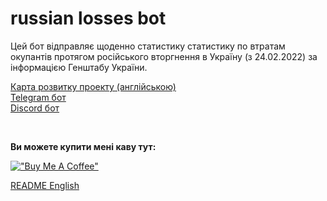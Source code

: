 # russian losses bot

Цей бот відправляє щоденно статистику статистику по втратам окупантів протягом російського вторгнення в Україну (з 24.02.2022) за інформацією Генштабу України.

[Карта розвитку проекту (англійською)](ROADMAP.md) <br>
[Telegram бот](https://t.me/shoporusnibot) <br>
[Discord бот](https://discord.com/api/oauth2/authorize?client_id=1121874147803418644&permissions=3072&scope=bot)

<br>

**Ви можете купити мені каву тут:**

[!["Buy Me A Coffee"](https://www.buymeacoffee.com/assets/img/custom_images/yellow_img.png)](https://www.buymeacoffee.com/ozgreat)

[README English](README.md)
